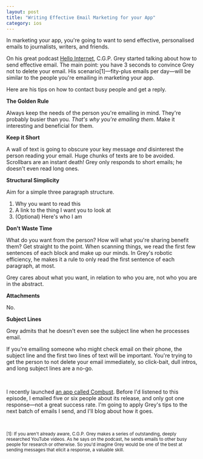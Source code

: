 ```yaml
---
layout: post
title: "Writing Effective Email Marketing for your App"
category: ios
---
```


In marketing your app, you're going to want to send effective, personalised emails to journalists, writers, and friends.

On his great podcast [Hello Internet][hi], C.G.P. Grey started talking about how to send effective email. The main point: you have 3 seconds to convince Grey not to delete your email. His scenario[1]—fity-plus emails per day—will be similar to the people you're emailing in marketing your app.

Here are his tips on how to contact busy people and get a reply.

**The Golden Rule**

Always keep the needs of the person you're emailing in mind. They're probably busier than you. *That's why you're emailing them*. Make it interesting and beneficial for them.

**Keep it Short**

A wall of text is going to obscure your key message *and* disinterest the person reading your email. Huge chunks of texts are to be avoided. Scrollbars are an instant death! Grey only responds to short emails; he doesn't even read long ones.

**Structural Simplicity**

Aim for a simple three paragraph structure.

1. Why you want to read this
2. A link to the thing I want you to look at
3. (Optional) Here's who I am

**Don't Waste Time**

What do you want from the person? How will what you're sharing benefit them? Get straight to the point. When scanning things, we read the first few sentences of each block and make up our minds. In Grey's robotic efficiency, he makes it a rule to only read the first sentence of each paragraph, at most.

Grey cares about what you want, in relation to who you are, not who you are in the abstract.

**Attachments**

No.

**Subject Lines**

Grey admits that he doesn't even see the subject line when he processes email.

If you're emailing someone who might check email on their phone, the subject line and the first two lines of text will be important. You're trying to get the person to not delete your email immediately, so click-bait, dull intros, and long subject lines are a no-go.

<br/>

I recently launched [an app called Combust](combust). Before I'd listened to this episode, I emailed five or six people about its release, and only got one response—not a great success rate. I'm going to apply Grey's tips to the next batch of emails I send, and I'll blog about how it goes.

<br/>

<small>[1]: If you aren't already aware, C.G.P. Grey makes a series of outstanding, deeply researched YouTube videos. As he says on the podcast, he sends emails to other busy people for research or otherwise. So you'd imagine Grey would be one of the best at sending messages that elicit a response, a valuable skill.</small>

[hi]: http://www.hellointernet.fm/podcast/6
[combust]: http://combustapp.com